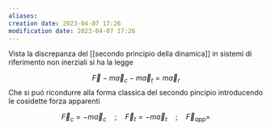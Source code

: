 ```yaml
---
aliases: 
creation date: 2023-04-07 17:26
modification date: 2023-04-07 17:26
---
```

Vista la discrepanza del [[secondo principio della dinamica]] in sistemi di riferimento non inerziali si ha la legge

$$ \vec{F} - m\vec{a}_{c} - m\vec{a}_{t} = m\vec{a}_{r}$$
Che si puó ricondurre alla forma classica del secondo pincipio introducendo le cosidette forza apparenti

$$\vec{F}_{c} = -m\vec{a}_{c}\quad;\quad \vec{F}_{t} = -m\vec{a}_{t}\quad ;\quad \vec{F}_{app} = $$
